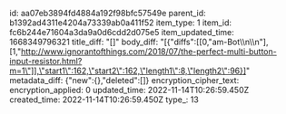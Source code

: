 id: aa07eb3894fd4884a192f98bfc57549e
parent_id: b1392ad4311e4204a73339ab0a411f52
item_type: 1
item_id: fc6b244e71604a3da9a0d6cdd2d075e5
item_updated_time: 1668349796321
title_diff: "[]"
body_diff: "[{\"diffs\":[[0,\"am-Bot\\\n\\\n\"],[1,\"http://www.ignorantofthings.com/2018/07/the-perfect-multi-button-input-resistor.html?m=1\"]],\"start1\":162,\"start2\":162,\"length1\":8,\"length2\":96}]"
metadata_diff: {"new":{},"deleted":[]}
encryption_cipher_text: 
encryption_applied: 0
updated_time: 2022-11-14T10:26:59.450Z
created_time: 2022-11-14T10:26:59.450Z
type_: 13